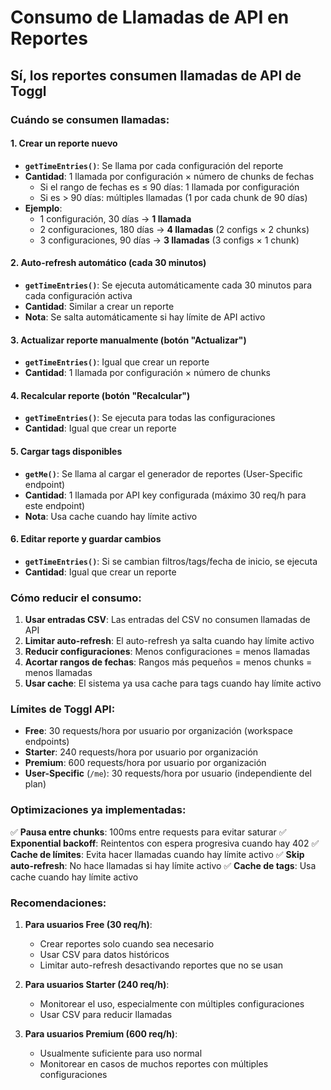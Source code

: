 # Consumo de Llamadas de API en Reportes

## Sí, los reportes consumen llamadas de API de Toggl

### Cuándo se consumen llamadas:

#### 1. **Crear un reporte nuevo**
- **`getTimeEntries()`**: Se llama por cada configuración del reporte
- **Cantidad**: 1 llamada por configuración × número de chunks de fechas
  - Si el rango de fechas es ≤ 90 días: 1 llamada por configuración
  - Si es > 90 días: múltiples llamadas (1 por cada chunk de 90 días)
- **Ejemplo**: 
  - 1 configuración, 30 días → **1 llamada**
  - 2 configuraciones, 180 días → **4 llamadas** (2 configs × 2 chunks)
  - 3 configuraciones, 90 días → **3 llamadas** (3 configs × 1 chunk)

#### 2. **Auto-refresh automático (cada 30 minutos)**
- **`getTimeEntries()`**: Se ejecuta automáticamente cada 30 minutos para cada configuración activa
- **Cantidad**: Similar a crear un reporte
- **Nota**: Se salta automáticamente si hay límite de API activo

#### 3. **Actualizar reporte manualmente (botón "Actualizar")**
- **`getTimeEntries()`**: Igual que crear un reporte
- **Cantidad**: 1 llamada por configuración × número de chunks

#### 4. **Recalcular reporte (botón "Recalcular")**
- **`getTimeEntries()`**: Se ejecuta para todas las configuraciones
- **Cantidad**: Igual que crear un reporte

#### 5. **Cargar tags disponibles**
- **`getMe()`**: Se llama al cargar el generador de reportes (User-Specific endpoint)
- **Cantidad**: 1 llamada por API key configurada (máximo 30 req/h para este endpoint)
- **Nota**: Usa cache cuando hay límite activo

#### 6. **Editar reporte y guardar cambios**
- **`getTimeEntries()`**: Si se cambian filtros/tags/fecha de inicio, se ejecuta
- **Cantidad**: Igual que crear un reporte

### Cómo reducir el consumo:

1. **Usar entradas CSV**: Las entradas del CSV no consumen llamadas de API
2. **Limitar auto-refresh**: El auto-refresh ya salta cuando hay límite activo
3. **Reducir configuraciones**: Menos configuraciones = menos llamadas
4. **Acortar rangos de fechas**: Rangos más pequeños = menos chunks = menos llamadas
5. **Usar cache**: El sistema ya usa cache para tags cuando hay límite activo

### Límites de Toggl API:

- **Free**: 30 requests/hora por usuario por organización (workspace endpoints)
- **Starter**: 240 requests/hora por usuario por organización
- **Premium**: 600 requests/hora por usuario por organización
- **User-Specific** (`/me`): 30 requests/hora por usuario (independiente del plan)

### Optimizaciones ya implementadas:

✅ **Pausa entre chunks**: 100ms entre requests para evitar saturar
✅ **Exponential backoff**: Reintentos con espera progresiva cuando hay 402
✅ **Cache de límites**: Evita hacer llamadas cuando hay límite activo
✅ **Skip auto-refresh**: No hace llamadas si hay límite activo
✅ **Cache de tags**: Usa cache cuando hay límite activo

### Recomendaciones:

1. **Para usuarios Free (30 req/h)**:
   - Crear reportes solo cuando sea necesario
   - Usar CSV para datos históricos
   - Limitar auto-refresh desactivando reportes que no se usan

2. **Para usuarios Starter (240 req/h)**:
   - Monitorear el uso, especialmente con múltiples configuraciones
   - Usar CSV para reducir llamadas

3. **Para usuarios Premium (600 req/h)**:
   - Usualmente suficiente para uso normal
   - Monitorear en casos de muchos reportes con múltiples configuraciones

